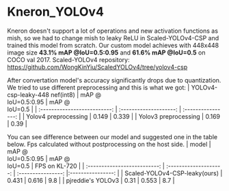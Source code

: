 # Kneron_YOLOv4
Kneron doesn't support a lot of operations and new activation functions as mish, so we had to change mish to leaky ReLU in Scaled-YOLOv4-CSP and trained this model from scratch. Our custom model achieves with 448x448 image size **43.1% mAP @IoU=0.5:0.95**  and **61.6% mAP @IoU=0.5** on COCO val 2017.
Scaled-YOLOv4 repository: https://github.com/WongKinYiu/ScaledYOLOv4/tree/yolov4-csp

After convertation model's accuracy significantly drops due to quantization. We tried to use different preprocessing and this is what we got:
| YOLOv4-csp-leaky-448 nef(int8) | mAP @<br>IoU=0.5:0.95  |  mAP @<br>IoU=0.5  |
| :--------------------------:   | :--------------------: | :----------------: |
| Yolov4 preprocessing           | 0.149                  | 0.339              |
| Yolov3 preprocessing           | 0.169                  | 0.39               |

You can see difference between our model and suggested one in the table below. Fps calculated without postprocessing on the host side.
|              model             | mAP @<br>IoU=0.5:0.95  |  mAP @<br>IoU=0.5  |   FPS on KL-720  |
| :--------------------------:   | :--------------------: | :----------------: |:----------------: |
| Scaled-YOLOv4-CSP-leaky(ours)  | 0.431                  | 0.616              | 9.8               |
|      pjreddie's YOLOv3         | 0.31                   | 0.553              | 8.7               |




